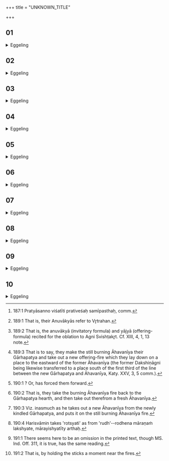 +++
title = "UNKNOWN_TITLE"

+++


##  01
<details><summary>Eggeling</summary>

1. They also say, 'If the fire were to go out after the first libation has been offered, what rite and what expiation would there be in that case?' Having thrown down (on the fire-place) any log of wood he may find lying near by [^egg_521], let him offer thereon, saying, 'In every (piece of) wood there is a fire,' for, indeed, there is a fire in every (piece of) wood. But if his heart should at all misgive him, he may offer upon gold; for gold, doubtless, is Agni's seed; and the father is the same as the son, and the son is the same as the father: he may therefore offer upon gold. This, then, is the rite performed in that case.

[^egg_521]: 187:1 Pratyāsanno viśatīti prativeśaḥ samīpasthaḥ, comm.
</details>

##  02
<details><summary>Eggeling</summary>

2. They also say, 'If, after being taken out (from the Gārhapatya), the Āhavanīya were to go out

before the Agnihotra (has been offered), what rite and what expiation would there be in that case?' Let him take it out (again) from the Gārhapatya (and bring it) forward, and, having laid it down (on the Āhavanīya hearth), let him offer the Agnihotra thereon. And were it to go out again and again, after being taken out even a hundred times, let him take it out (again) from the Gārhapatya, and, having laid it down, let him offer the Agnihotra thereon. This, then, is the rite performed in that case.
</details>

##  03
<details><summary>Eggeling</summary>

3. They also say, 'If the Gārhapatya were to go out, what rite and what expiation would there be in that case?' Well, some churn it out from a firebrand, saying, 'Whereby man's (body) is destroyed in the end, it is therefrom he desires the expiation of this (mishap).' Let him, however, not do this; but let them proceed by taking either a firebrand, or a piece from a firebrand;--let him do it in this way:--having taken a coal from a firebrand, let him crumble it on the two churning-sticks, for (in this way) he obtains both that desire which is contained in the (fire) churned out of a firebrand, and that which is contained in (the fire churned out from) the churning-sticks. This, then, is the rite performed in that case.
</details>

##  04
<details><summary>Eggeling</summary>

4. They also say, 'If they take out fire for any one and put it with (the burning Āhavanīya) fire, what rite and what expiation would there be in that case?' When uniting, these two (fires), if unappeased, would indeed be liable to burn up the Sacrificer's family and cattle: let him therefore utter upon them the text (Vāj. S. XII, 57, 58), 'Unite ye two, and get ye on together, loving, radiant, well disposed, dwelling together for food and drink!--Together have I brought

your minds, together your rites, together your thoughts: O Agni Purīshya, be thou the overlord, and bestow thou food and drink upon our Sacrificer!' He thereby bespeaks peace on the part of those two for the safety of the Sacrificer's family and cattle.
</details>

##  05
<details><summary>Eggeling</summary>

5. But if his heart should at all misgive him, let him prepare a cake on eight potsherds to Agni Agnimat (the fire possessed of a fire). The course of procedure thereof (is as follows):--he should recite seventeen kindling-verses; the two butter-portions relate to the slaying of Vr̥tra [^egg_522]; the saṁyājyās [^egg_523] are two Virāj verses; and the invitatory and offering formulas (of the chief oblation) are as follows:--(the anuvākyā, R̥g-veda S. I, 12, 6), Agni is kindled by Agni, he, the sage, the youthful house-lord, the tongue-mouthed bearer of oblations;' and the yājyā, 'For thou, O Agni, art kindled by Agni, priest, as thou art, by a priest, friend by friend.' He thereby bespeaks peace on the part of those two, for the safety of the Sacrificer's family and cattle. This, then, is the rite performed in that case.

[^egg_522]: 189:1 That is, their Anuvākyās refer to Vr̥trahan.

[^egg_523]: 189:2 That is, the anuvākyā (invitatory formula) and yājyā (offering-formula) recited for the oblation to Agni Svishṭakr̥t. Cf. XIII, 4, 1, 13 note.
</details>

##  06
<details><summary>Eggeling</summary>

6. They also say, 'If any one's Gārhapatya were to go out when the Āhavanīya has not gone out, what rite and what expiation would there be in that case?' Now, some take (a new fire) out from that same (Āhavanīya hearth, and carry it) forwards [^egg_524],

[^egg_524]: 189:3 That is to say, they make the still burning Āhavanīya their Gārhapatya and take out a new offering-fire which they lay down on a place to the eastward of the former Āhavanīya (the former  Dakshiṇāgni being likewise transferred to a place south of the first third of the line between the new Gārhapatya and Āhavanīya, Katy. XXV, 3, 5 comm.).

saying, 'The fires are the vital airs: it is the vital airs we thus take up for him.' But let him not do this, for if, in that case, any one were to say of him, 'Surely this one has obstructed the forward vital airs [^egg_525]: this Sacrificer will die,' then that would indeed be likely to come to pass.

[^egg_525]: 190:1 ? Or, has forced them forward.
</details>

##  07
<details><summary>Eggeling</summary>

7. And some, indeed, take (the Āhavanīya) back (to the Gārhapatya [^egg_526]), saying, 'These two are the out-breathing and the up-breathing.' But let him not do this; for conducive to heaven, indeed, is the Agnihotra; and if, in that case, any one were to say of him, 'Surely, this one has descended again from the heavenly world: this (offering) will be in no wise conducive to heaven for him,' then that would indeed be likely to come to pass.

[^egg_526]: 190:2 That is, they take the burning Āhavanīya fire back to the Gārhapatya hearth, and then take out therefrom a fresh Āhavanīya.
</details>

##  08
<details><summary>Eggeling</summary>

8. And some, indeed, churn out another Gārhapatya; but let him not do this, for if, in that case, any one were to say of him, 'Surely, this one has raised a spiteful enemy from out of the fire [^egg_527]: speedily a spiteful enemy will be raised to him; he (the Sacrificer) will weep [^egg_528] for him who is dearest to him,' then that would indeed be likely to come to pass.

[^egg_527]: 190:3 Viz. inasmuch as he takes out a new Āhavanīya from the newly kindled Gārhapatya, and puts it on the still burning Āhavanīya fire.

[^egg_528]: 190:4 Harisvāmin takes 'rotsyati' as from 'rudh'--rodhena māraṇaṁ lakshyate, mārayishyatīty arthaḥ.
</details>

##  09
<details><summary>Eggeling</summary>

9. And some, again, extinguish (the Āhavanīya fire) and churn out another;--let him not yield to a desire for this; (for if, in that case, any one were to

say of him [^egg_529]), 'He has caused to be extinguished even what was left him: no heir will remain to him,' then that would indeed be likely to come to pass.

[^egg_529]: 191:1 There seems here to be an omission in the printed text, though MS. Ind. Off. 311, it is true, has the same reading.
</details>

##  10
<details><summary>Eggeling</summary>

10. Let him rather proceed thus:--having lifted the two fires on the two churning-sticks [^egg_530], let him betake himself northwards, and, having churned out (the fire), let him remain there offering; for in this way he passes no censure on any one, and towards night offering is made by him at his new resting-place.

[^egg_530]: 191:2 That is, by holding the sticks a moment near the fires.
</details>